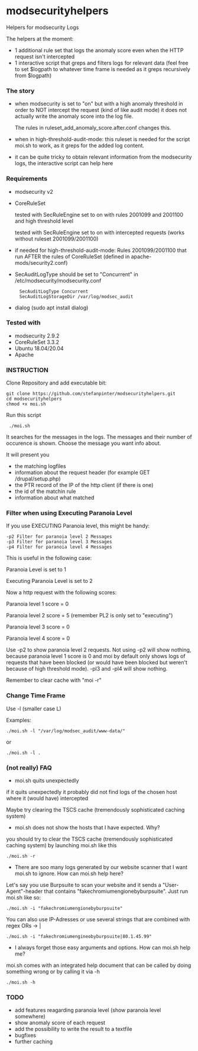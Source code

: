 # modsecurityhelpers
Helpers for modsecurity Logs

The helpers at the moment:
- 1 additional rule set that logs the anomaly score even when the HTTP request isn't intercepted
- 1 interactive script that greps and filters logs for relevant data (feel free to set $logpath to whatever time frame is needed as it greps recursively from $logpath)

### The story ### 
 - when modsecurity is set to "on" but with a high anomaly threshold in order to NOT intercept the request (kind of like audit mode) it does not actually write the anomaly score into the log file.

   The rules in ruleset_add_anomaly_score.after.conf changes this.
 - when in high-threshold-audit-mode: this ruleset is needed for the script moi.sh to work, as it greps for the added log content.
 - it can be quite tricky to obtain relevant information from the modsecurity logs, the interactive script can help here


### Requirements ###
 - modsecurity v2
 - CoreRuleSet

   tested with SecRuleEngine set to on with rules 2001099 and 2001100 and high threshold level

   tested with SecRuleEngine set to on with intercepted requests (works without ruleset 2001099/2001100)
 - if needed for high-threshold-audit-mode: Rules 2001099/2001100 that run AFTER the rules of CoreRuleSet (defined in apache-mods/security2.conf)
 - SecAuditLogType should be set to "Concurrent" in /etc/modsecurity/modsecurity.conf

```
     SecAuditLogType Concurrent
     SecAuditLogStorageDir /var/log/modsec_audit
```

 - dialog (sudo apt install dialog)

### Tested with  ###
 - modsecurity 2.9.2
 - CoreRuleSet 3.3.2
 - Ubuntu 18.04/20.04
 - Apache


### INSTRUCTION ###

 Clone Repository and add executable bit:
```
git clone https://github.com/stefanpinter/modsecurityhelpers.git
cd modsecurityhelpers
chmod +x moi.sh
```

Run this script
```
 ./moi.sh
```

It searches for the messages in the logs.
The messages and their number of occurence is shown.
Choose the message you want info about.

It will present you 
- the matching logfiles
- information about the request header (for example GET /drupal/setup.php)
- the PTR record of the IP of the http client (if there is one)
- the id of the matchin rule
- information about what matched

### Filter when using Executing Paranoia Level ###

If you use EXECUTING Paranoia level, this might be handy:

```
-p2	Filter for paranoia level 2 Messages
-p3	Filter for paranoia level 3 Messages
-p4	Filter for paranoia level 4 Messages
```

This is useful in the following case: 

Paranoia Level is set to 1

Executing Paranoia Level is set to 2

Now a http request with the following scores:

Paranoia level 1 score = 0

Paranoia level 2 score = 5 (remember PL2 is only set to "executing")

Paranoia level 3 score = 0

Paranoia level 4 score = 0

Use -p2 to show paranoia level 2 requests. Not using -p2 will show nothing, because paranoia level 1 score is 0 and moi by default only shows logs of requests that have been blocked (or would have been blocked but weren't because of high threshold mode).
-pl3 and -pl4 will show nothing.

Remember to clear cache with "moi -r"

### Change Time Frame ###

Use -l (smaller case L)

Examples:
```
./moi.sh -l "/var/log/modsec_audit/www-data/"
```
or 
```
./moi.sh -l .
```

### (not really) FAQ ###
- moi.sh quits unexpectedly

if it quits unexpectedly it probably did not find logs of the chosen host where it (would have) intercepted 

Maybe try clearing the TSCS cache (tremendously sophisticated caching system)



- moi.sh does not show the hosts that I have expected. Why?

you should try to clear the TSCS cache (tremendously sophisticated caching system) by launching moi.sh like this

```
./moi.sh -r
```



- There are soo many logs generated by our website scanner that I want moi.sh to ignore. How can moi.sh help here?

Let's say you use Burpsuite to scan your website and it sends a "User-Agent"-header that contains "fakechromiumengionebyburpsuite". Just run moi.sh like so:
```
./moi.sh -i "fakechromiumengionebyburpsuite"
```

You can also use IP-Adresses or use several strings that are combined with regex ORs -> |
```
./moi.sh -i "fakechromiumengineobyburpsuite|80.1.45.99"
```



- I always forget those easy arguments and options. How can moi.sh help me?

moi.sh comes with an integrated help document that can be called by doing something wrong or by calling it via -h
```
./moi.sh -h
```

### TODO ###

  - add features reagarding paranoia level (show paranoia level somewhere)
  - show anomaly score of each request
  - add the possibility to write the result to a textfile
  - bugfixes
  - further caching
